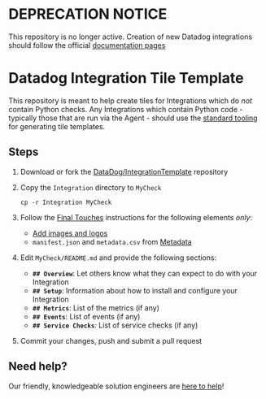 # DEPRECATION NOTICE
This repository is no longer active. Creation of new Datadog integrations should follow the official [documentation pages](https://docs.datadoghq.com/developers/integrations/new_check_howto/?tab=configurationtemplate)

# Datadog Integration Tile Template

This repository is meant to help create tiles for Integrations which do *not* contain Python checks. Any Integrations which contain Python code - typically those that are run via the Agent - should use the [standard tooling][1] for generating tile templates.

## Steps

1. Download or fork the [DataDog/IntegrationTemplate][4] repository

2. Copy the `Integration` directory to `MyCheck`
    ```
    cp -r Integration MyCheck
    ```

3. Follow the [Final Touches][1] instructions for the following elements *only*:
    * [Add images and logos][2]
    * `manifest.json` and `metadata.csv` from [Metadata][3]

4. Edit `MyCheck/README.md` and provide the following sections:

    * **`## Overview`**: Let others know what they can expect to do with your Integration
    * **`## Setup`**: Information about how to install and configure your Integration
    * **`## Metrics`**: List of the metrics (if any)
    * **`## Events`**: List of events (if any)
    * **`## Service Checks`**: List of service checks (if any)

5. Commit your changes, push and submit a pull request

## Need help?

Our friendly, knowledgeable solution engineers are [here to help][5]!

[1]: https://docs.datadoghq.com/developers/integrations/new_check_howto/#final-touches
[2]: https://docs.datadoghq.com/developers/integrations/new_check_howto/#add-images-and-logos
[3]: https://docs.datadoghq.com/developers/integrations/new_check_howto/#metadata
[4]: https://github.com/DataDog/IntegrationTemplate/
[5]: https://docs.datadoghq.com/help/
